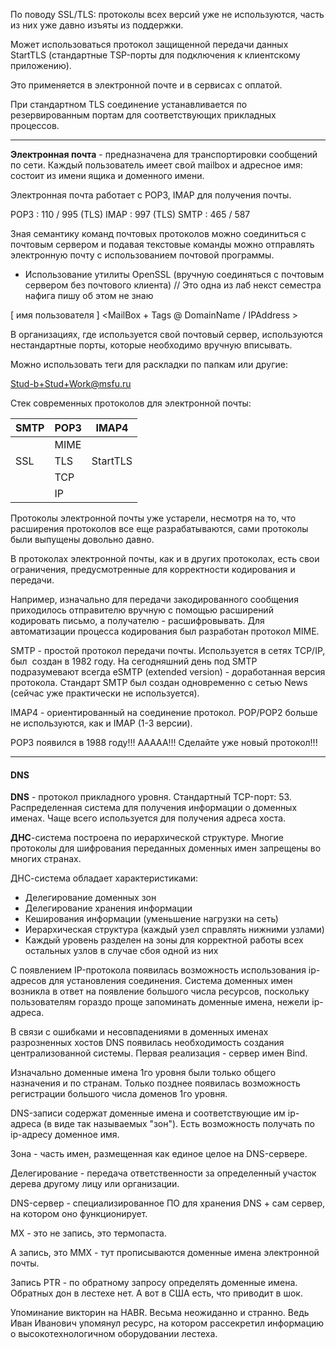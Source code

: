 По поводу SSL/TLS: протоколы всех версий уже не используются, часть из них уже давно изъяты из поддержки.

Может использоваться протокол защищенной передачи данных StartTLS (стандартные TSP-порты для подключения к клиентскому приложению).

Это применяется в электронной почте и в сервисах с оплатой.

При стандартном TLS соединение устанавливается по резервированным портам для соответствующих прикладных процессов.

---

**Электронная почта** - предназначена для транспортировки сообщений по сети. Каждый пользователь имеет свой mailbox и адресное имя: состоит из имени ящика и доменного имени.

Электронная почта работает с POP3, IMAP для получения почты.

POP3 : 110 / 995 (TLS)
IMAP : 997 (TLS)
SMTP : 465 / 587

Зная семантику команд почтовых протоколов можно соединиться с почтовым сервером и подавая текстовые команды можно отправлять электронную почту с использованием почтовой программы.

- Использование утилиты OpenSSL (вручную соединяться с почтовым сервером без почтового клиента) // Это одна из лаб некст семестра нафига пишу об этом не знаю

[ имя пользователя ] <MailBox + Tags @ DomainName / IPAddress >

В организациях, где используется свой почтовый сервер, используются нестандартные порты, которые необходимо вручную вписывать.

Можно использовать теги для раскладки по папкам или другие:

Stud-b+Stud+Work@msfu.ru

Стек современных протоколов для электронной почты:

|SMTP|POP3|IMAP4|
|---|---|---|
||MIME||
|SSL|TLS|StartTLS|
||TCP||
||IP||

Протоколы электронной почты уже устарели, несмотря на то, что расширения протоколов все еще разрабатываются, сами протоколы были выпущены довольно давно.

В протоколах электронной почты, как и в других протоколах, есть свои ограничения, предусмотренные для корректности кодирования и передачи.

Например, изначально для передачи закодированного сообщения приходилось отправителю вручную с помощью расширений кодировать письмо, а получателю - расшифровывать. Для автоматизации процесса кодирования был разработан протокол MIME. 

SMTP - простой протокол передачи почты. Используется в сетях TCP/IP, был  создан в 1982 году. На сегодняшний день под SMTP подразумевают всегда eSMTP (extended version) - доработанная версия протокола. Стандарт SMTP был создан одновременно с сетью News (сейчас уже практически не используется).

IMAP4 - ориентированный на соединение протокол. POP/POP2 больше не используются, как и IMAP (1-3 версии).

POP3 появился в 1988 году!!! ААААА!!! Сделайте уже новый протокол!!!

---------------------------------------------------------------------------------------------------------

#### DNS

**DNS** - протокол прикладного уровня. Стандартный TCP-порт: 53. Распределенная система для получения информации о доменных именах. Чаще всего используется для получения адреса хоста.

**ДНС**-система построена по иерархической структуре. Многие протоколы для шифрования переданных доменных имен запрещены во многих странах.

ДНС-система обладает характеристиками:

- Делегирование доменных зон
- Делегирование хранения информации
- Кеширования информации (уменьшение нагрузки на сеть)
- Иерархическая структура (каждый узел справлять нижними узлами)
- Каждый уровень разделен на зоны для корректной работы всех остальных узлов в случае сбоя одной из них

С появлением IP-протокола появилась возможность использования ip-адресов для установления соединения. Система доменных имен возникла в ответ на появление большого числа ресурсов, поскольку пользователям гораздо проще запоминать доменные имена, нежели ip-адреса.

В связи с ошибками и несовпадениями в доменных именах разрозненных хостов DNS появилась необходимость создания централизованной системы. Первая реализация - сервер имен Bind.

Изначально доменные имена 1го уровня были только общего назначения и по странам. Только позднее появилась возможность регистрации большого числа доменов 1го уровня.

DNS-записи содержат доменные имена и соответствующие им ip-адреса (в виде так называемых "зон"). Есть возможность получать по ip-адресу доменное имя.

Зона - часть имен, размещенная как единое целое на DNS-сервере.

Делегирование - передача ответственности за определенный участок дерева другому лицу или организации.

DNS-сервер - специализированное ПО для хранения DNS + сам сервер, на котором оно функционирует.

MX - это не запись, это термопаста.

А запись, это MMX - тут прописываются доменные имена электронной почты.

Запись PTR - по обратному запросу определять доменные имена. Обратных дон в лестехе нет. А вот в США есть, что приводит в шок.

Упоминание викторин на HABR. Весьма неожиданно и странно. Ведь Иван Иванович упомянул ресурс, на котором рассекретил информацию о высокотехнологичном оборудовании лестеха.
